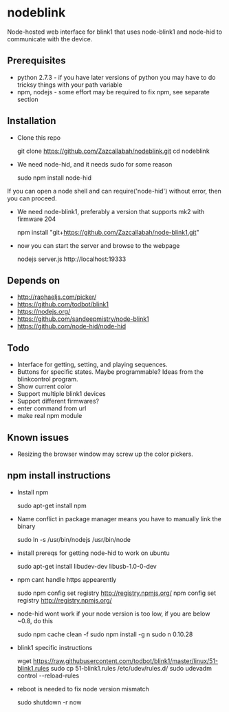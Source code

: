 # nodeblink

Node-hosted web interface for blink1 that uses node-blink1 and node-hid to communicate with the device.

## Prerequisites

* python 2.7.3 - if you have later versions of python you may have to do tricksy things with your path variable
* npm, nodejs - some effort may be required to fix npm, see separate section


## Installation

* Clone this repo

	git clone https://github.com/Zazcallabah/nodeblink.git
	cd nodeblink

* We need node-hid, and it needs sudo for some reason

	sudo npm install node-hid

If you can open a node shell and can require('node-hid') without error, then you can proceed.

* We need node-blink1, preferably a version that supports mk2 with firmware 204

	npm install "git+https://github.com/Zazcallabah/node-blink1.git"

* now you can start the server and browse to the webpage

	nodejs server.js
	http://localhost:19333


## Depends on

* http://raphaeljs.com/picker/
* https://github.com/todbot/blink1
* https://nodejs.org/
* https://github.com/sandeepmistry/node-blink1
* https://github.com/node-hid/node-hid

## Todo

* Interface for getting, setting, and playing sequences.
* Buttons for specific states. Maybe programmable? Ideas from the blinkcontrol program.
* Show current color
* Support multiple blink1 devices
* Support different firmwares?
* enter command from url
* make real npm module

## Known issues

* Resizing the browser window may screw up the color pickers.

## npm install instructions

* Install npm

	sudo apt-get install npm

* Name conflict in package manager means you have to manually link the binary

	sudo ln -s /usr/bin/nodejs /usr/bin/node

* install prereqs for getting node-hid to work on ubuntu

	sudo apt-get install libudev-dev libusb-1.0-0-dev

* npm cant handle https appearently

	sudo npm config set registry http://registry.npmjs.org/
	npm config set registry http://registry.npmjs.org/

* node-hid wont work if your node version is too low, if you are below ~0.8, do this

	sudo npm cache clean -f
	sudo npm install -g n
	sudo n 0.10.28

* blink1 specific instructions

	wget https://raw.githubusercontent.com/todbot/blink1/master/linux/51-blink1.rules
	sudo cp 51-blink1.rules /etc/udev/rules.d/
	sudo udevadm control --reload-rules

* reboot is needed to fix node version mismatch

	sudo shutdown -r now
